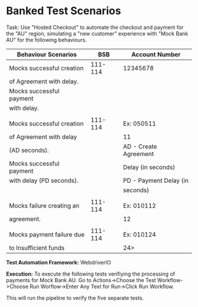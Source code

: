 # Banked Test Scenarios
Task: Use "Hosted Checkout" to automate the checkout and payment for the "AU" region, simulating a "new customer" experience with "Mock Bank AU" for the following behaviours.

|Behaviour Scenarios       | BSB     | Account Number          | 
|---------------------------|---------|-------------------------|
| Mocks successful creation | 111-114 | 12345678                |
| of Agreement with delay.  |         |                         |
| Mocks successful payment  |         |                         |
| with delay.               |         |                         |
|                           |         |                         |
| Mocks successful creation | 111-114 | Ex: 050511              |
| of Agreement with delay   |         | <AD><PD>11              |
| (AD seconds).             |         | AD - Create Agreement   |
| Mocks successful payment  |         | Delay (in seconds)      |
|  with delay (PD seconds). |         | PD - Payment Delay (in  |
|                           |         | seconds)                |
|                           |         |                         |
|Mocks failure creating an  | 111-114 | Ex: 010112              |
|agreement.                 |         | <AD><PD>12              |
|                           |         |                         |
| Mocks payment failure due | 111-114 | Ex: 010124              |
| to Insufficient funds     |         | <AD><PD>24>             | 

**Test Automation Framework:** WebdriverIO

**Execution:** 
To execute the following tests verifiying the processing of payments for Mock Bank AU. Go to Actions->Choose the Test Workflow->Choose Run Worflow->Enter Any Text for Run->Click Run Workflow. 

This will run the pipeline to verify the five separate tests.

